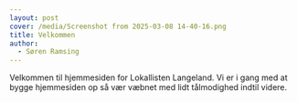 ```yaml
---
layout: post
cover: /media/Screenshot from 2025-03-08 14-40-16.png
title: Velkommen
author:
  - Søren Ramsing
---
```

Velkommen til hjemmesiden for Lokallisten Langeland. Vi er i gang med at bygge hjemmesiden op så vær væbnet med lidt tålmodighed indtil videre.